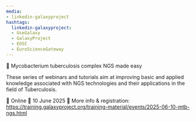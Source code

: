```yaml
---
media:
- linkedin-galaxyproject
hashtags:
  linkedin-galaxyproject:
  - UseGalaxy
  - GalaxyProject
  - EOSC
  - EuroScienceGateway
---
```

📣 Mycobacterium tuberculosis complex NGS made easy

These series of webinars and tutorials aim at improving basic and applied knowledge associated with NGS technologies and their applications in the field of Tuberculosis.

📍 Online
📅 10 June 2025
🔗 More info & registration: https://training.galaxyproject.org/training-material/events/2025-06-10-mtb-ngs.html